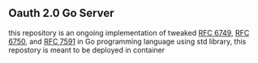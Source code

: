 ## Oauth 2.0 Go Server
this repository is an ongoing implementation of tweaked [RFC 6749](https://datatracker.ietf.org/doc/html/rfc6749), [RFC 6750](https://datatracker.ietf.org/doc/html/rfc6750), and [RFC 7591](https://datatracker.ietf.org/doc/html/rfc7591) in Go 
programming language using std library, this repostory is meant to be deployed in container